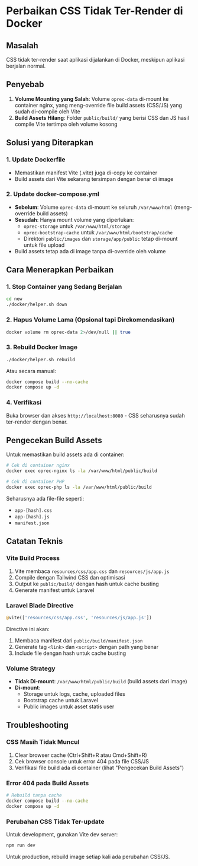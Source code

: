 # Perbaikan CSS Tidak Ter-Render di Docker

## Masalah
CSS tidak ter-render saat aplikasi dijalankan di Docker, meskipun aplikasi berjalan normal.

## Penyebab
1. **Volume Mounting yang Salah**: Volume `oprec-data` di-mount ke container nginx, yang meng-override file build assets (CSS/JS) yang sudah di-compile oleh Vite
2. **Build Assets Hilang**: Folder `public/build/` yang berisi CSS dan JS hasil compile Vite tertimpa oleh volume kosong

## Solusi yang Diterapkan

### 1. Update Dockerfile
- Memastikan manifest Vite (.vite) juga di-copy ke container
- Build assets dari Vite sekarang tersimpan dengan benar di image

### 2. Update docker-compose.yml
- **Sebelum**: Volume `oprec-data` di-mount ke seluruh `/var/www/html` (meng-override build assets)
- **Sesudah**: Hanya mount volume yang diperlukan:
  - `oprec-storage` untuk `/var/www/html/storage`
  - `oprec-bootstrap-cache` untuk `/var/www/html/bootstrap/cache`
  - Direktori `public/images` dan `storage/app/public` tetap di-mount untuk file upload
- Build assets tetap ada di image tanpa di-override oleh volume

## Cara Menerapkan Perbaikan

### 1. Stop Container yang Sedang Berjalan
```bash
cd new
./docker/helper.sh down
```

### 2. Hapus Volume Lama (Opsional tapi Direkomendasikan)
```bash
docker volume rm oprec-data 2>/dev/null || true
```

### 3. Rebuild Docker Image
```bash
./docker/helper.sh rebuild
```

Atau secara manual:
```bash
docker compose build --no-cache
docker compose up -d
```

### 4. Verifikasi
Buka browser dan akses `http://localhost:8080` - CSS seharusnya sudah ter-render dengan benar.

## Pengecekan Build Assets

Untuk memastikan build assets ada di container:

```bash
# Cek di container nginx
docker exec oprec-nginx ls -la /var/www/html/public/build

# Cek di container PHP
docker exec oprec-php ls -la /var/www/html/public/build
```

Seharusnya ada file-file seperti:
- `app-[hash].css`
- `app-[hash].js`
- `manifest.json`

## Catatan Teknis

### Vite Build Process
1. Vite membaca `resources/css/app.css` dan `resources/js/app.js`
2. Compile dengan Tailwind CSS dan optimisasi
3. Output ke `public/build/` dengan hash untuk cache busting
4. Generate manifest untuk Laravel

### Laravel Blade Directive
```php
@vite(['resources/css/app.css', 'resources/js/app.js'])
```

Directive ini akan:
1. Membaca manifest dari `public/build/manifest.json`
2. Generate tag `<link>` dan `<script>` dengan path yang benar
3. Include file dengan hash untuk cache busting

### Volume Strategy
- **Tidak Di-mount**: `/var/www/html/public/build` (build assets dari image)
- **Di-mount**: 
  - Storage untuk logs, cache, uploaded files
  - Bootstrap cache untuk Laravel
  - Public images untuk asset statis user

## Troubleshooting

### CSS Masih Tidak Muncul
1. Clear browser cache (Ctrl+Shift+R atau Cmd+Shift+R)
2. Cek browser console untuk error 404 pada file CSS/JS
3. Verifikasi file build ada di container (lihat "Pengecekan Build Assets")

### Error 404 pada Build Assets
```bash
# Rebuild tanpa cache
docker compose build --no-cache
docker compose up -d
```

### Perubahan CSS Tidak Ter-update
Untuk development, gunakan Vite dev server:
```bash
npm run dev
```

Untuk production, rebuild image setiap kali ada perubahan CSS/JS.
